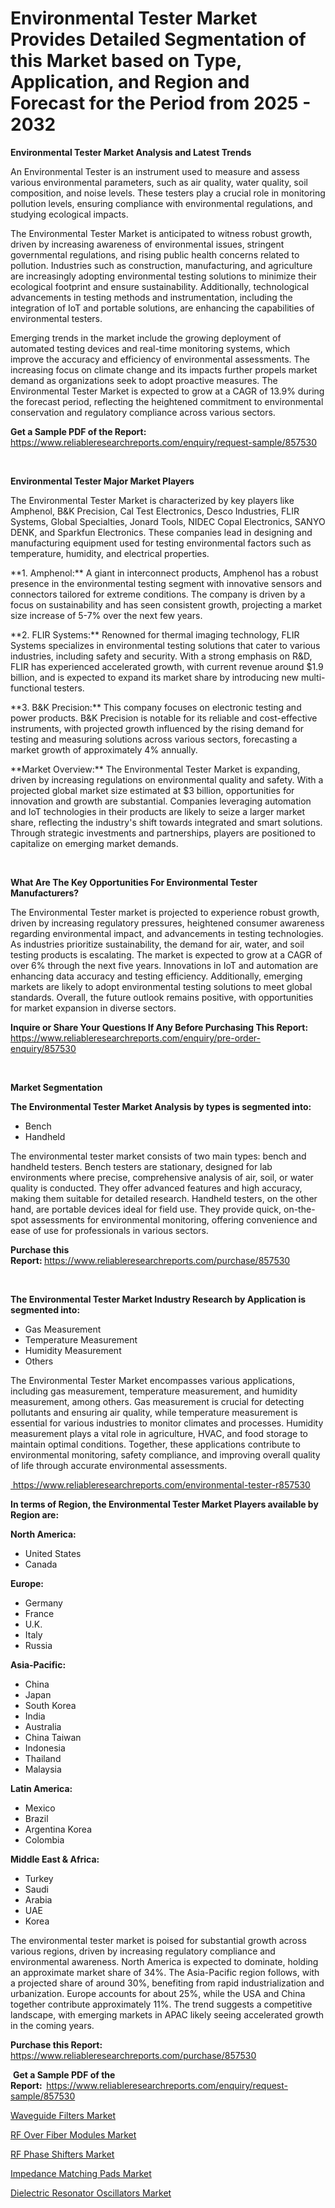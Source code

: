 <p><h1>Environmental Tester Market Provides Detailed Segmentation of this Market based on Type, Application, and Region and Forecast for the Period from 2025 - 2032</h1></p><p><strong>Environmental Tester Market Analysis and Latest Trends</strong></p>
<p><p>An Environmental Tester is an instrument used to measure and assess various environmental parameters, such as air quality, water quality, soil composition, and noise levels. These testers play a crucial role in monitoring pollution levels, ensuring compliance with environmental regulations, and studying ecological impacts.</p><p>The Environmental Tester Market is anticipated to witness robust growth, driven by increasing awareness of environmental issues, stringent governmental regulations, and rising public health concerns related to pollution. Industries such as construction, manufacturing, and agriculture are increasingly adopting environmental testing solutions to minimize their ecological footprint and ensure sustainability. Additionally, technological advancements in testing methods and instrumentation, including the integration of IoT and portable solutions, are enhancing the capabilities of environmental testers.</p><p>Emerging trends in the market include the growing deployment of automated testing devices and real-time monitoring systems, which improve the accuracy and efficiency of environmental assessments. The increasing focus on climate change and its impacts further propels market demand as organizations seek to adopt proactive measures. The Environmental Tester Market is expected to grow at a CAGR of 13.9% during the forecast period, reflecting the heightened commitment to environmental conservation and regulatory compliance across various sectors.</p></p>
<p><strong>Get a Sample PDF of the Report:&nbsp;</strong> <a href="https://www.reliableresearchreports.com/enquiry/request-sample/857530?utm_campaign=31&utm_medium=2&utm_source=Github&utm_content=ia&utm_term=10022025&utm_id=environmental-tester">https://www.reliableresearchreports.com/enquiry/request-sample/857530</a></p>
<p>&nbsp;</p>
<p><strong>Environmental Tester Major Market Players</strong></p>
<p><p>The Environmental Tester Market is characterized by key players like Amphenol, B&K Precision, Cal Test Electronics, Desco Industries, FLIR Systems, Global Specialties, Jonard Tools, NIDEC Copal Electronics, SANYO DENK, and Sparkfun Electronics. These companies lead in designing and manufacturing equipment used for testing environmental factors such as temperature, humidity, and electrical properties.</p><p>**1. Amphenol:** A giant in interconnect products, Amphenol has a robust presence in the environmental testing segment with innovative sensors and connectors tailored for extreme conditions. The company is driven by a focus on sustainability and has seen consistent growth, projecting a market size increase of 5-7% over the next few years.</p><p>**2. FLIR Systems:** Renowned for thermal imaging technology, FLIR Systems specializes in environmental testing solutions that cater to various industries, including safety and security. With a strong emphasis on R&D, FLIR has experienced accelerated growth, with current revenue around $1.9 billion, and is expected to expand its market share by introducing new multi-functional testers.</p><p>**3. B&K Precision:** This company focuses on electronic testing and power products. B&K Precision is notable for its reliable and cost-effective instruments, with projected growth influenced by the rising demand for testing and measuring solutions across various sectors, forecasting a market growth of approximately 4% annually.</p><p>**Market Overview:** The Environmental Tester Market is expanding, driven by increasing regulations on environmental quality and safety. With a projected global market size estimated at $3 billion, opportunities for innovation and growth are substantial. Companies leveraging automation and IoT technologies in their products are likely to seize a larger market share, reflecting the industry's shift towards integrated and smart solutions. Through strategic investments and partnerships, players are positioned to capitalize on emerging market demands.</p></p>
<p>&nbsp;</p>
<p><strong>What Are The Key Opportunities For Environmental Tester Manufacturers?</strong></p>
<p><p>The Environmental Tester market is projected to experience robust growth, driven by increasing regulatory pressures, heightened consumer awareness regarding environmental impact, and advancements in testing technologies. As industries prioritize sustainability, the demand for air, water, and soil testing products is escalating. The market is expected to grow at a CAGR of over 6% through the next five years. Innovations in IoT and automation are enhancing data accuracy and testing efficiency. Additionally, emerging markets are likely to adopt environmental testing solutions to meet global standards. Overall, the future outlook remains positive, with opportunities for market expansion in diverse sectors.</p></p>
<p><strong>Inquire or Share Your Questions If Any Before Purchasing This Report:</strong> <a href="https://www.reliableresearchreports.com/enquiry/pre-order-enquiry/857530?utm_campaign=31&utm_medium=2&utm_source=Github&utm_content=ia&utm_term=10022025&utm_id=environmental-tester">https://www.reliableresearchreports.com/enquiry/pre-order-enquiry/857530</a></p>
<p>&nbsp;</p>
<p><strong>Market Segmentation</strong></p>
<p><strong>The Environmental Tester Market Analysis by types is segmented into:</strong></p>
<p><ul><li>Bench</li><li>Handheld</li></ul></p>
<p><p>The environmental tester market consists of two main types: bench and handheld testers. Bench testers are stationary, designed for lab environments where precise, comprehensive analysis of air, soil, or water quality is conducted. They offer advanced features and high accuracy, making them suitable for detailed research. Handheld testers, on the other hand, are portable devices ideal for field use. They provide quick, on-the-spot assessments for environmental monitoring, offering convenience and ease of use for professionals in various sectors.</p></p>
<p><strong>Purchase this Report:&nbsp;</strong><a href="https://www.reliableresearchreports.com/purchase/857530?utm_campaign=31&utm_medium=2&utm_source=Github&utm_content=ia&utm_term=10022025&utm_id=environmental-tester">https://www.reliableresearchreports.com/purchase/857530</a></p>
<p>&nbsp;</p>
<p><strong>The Environmental Tester Market Industry Research by Application is segmented into:</strong></p>
<p><ul><li>Gas Measurement</li><li>Temperature Measurement</li><li>Humidity Measurement</li><li>Others</li></ul></p>
<p><p>The Environmental Tester Market encompasses various applications, including gas measurement, temperature measurement, and humidity measurement, among others. Gas measurement is crucial for detecting pollutants and ensuring air quality, while temperature measurement is essential for various industries to monitor climates and processes. Humidity measurement plays a vital role in agriculture, HVAC, and food storage to maintain optimal conditions. Together, these applications contribute to environmental monitoring, safety compliance, and improving overall quality of life through accurate environmental assessments.</p></p>
<p><a href="https://www.reliableresearchreports.com/environmental-tester-r857530?utm_campaign=31&utm_medium=2&utm_source=Github&utm_content=ia&utm_term=10022025&utm_id=environmental-tester">&nbsp;https://www.reliableresearchreports.com/environmental-tester-r857530</a></p>
<p><strong>In terms of Region, the Environmental Tester Market Players available by Region are:</strong></p>
<p>
    <p> <strong> North America: </strong>
        <ul>
            <li>United States</li>
            <li>Canada</li>
        </ul>
        </p> 
    <p> <strong> Europe: </strong>
        <ul>
            <li>Germany</li>
            <li>France</li>
            <li>U.K.</li>
            <li>Italy</li>
            <li>Russia</li>
        </ul>
        </p> 
    <p> <strong> Asia-Pacific: </strong>
        <ul>
            <li>China</li>
            <li>Japan</li>
            <li>South Korea</li>
            <li>India</li>
            <li>Australia</li>
            <li>China Taiwan</li>
            <li>Indonesia</li>
            <li>Thailand</li>
            <li>Malaysia</li>
        </ul>
        </p> 
    <p> <strong> Latin America: </strong>
        <ul>
            <li>Mexico</li>
            <li>Brazil</li>
            <li>Argentina Korea</li>
            <li>Colombia</li>
        </ul>
        </p> 
    <p> <strong> Middle East & Africa: </strong>
        <ul>
            <li>Turkey</li>
            <li>Saudi</li>
            <li>Arabia</li>
            <li>UAE</li>
            <li>Korea</li>
        </ul>
    </p>
    </p>
<p><p>The environmental tester market is poised for substantial growth across various regions, driven by increasing regulatory compliance and environmental awareness. North America is expected to dominate, holding an approximate market share of 34%. The Asia-Pacific region follows, with a projected share of around 30%, benefiting from rapid industrialization and urbanization. Europe accounts for about 25%, while the USA and China together contribute approximately 11%. The trend suggests a competitive landscape, with emerging markets in APAC likely seeing accelerated growth in the coming years.</p></p>
<p><strong>Purchase this Report: </strong><a href="https://www.reliableresearchreports.com/purchase/857530?utm_campaign=31&utm_medium=2&utm_source=Github&utm_content=ia&utm_term=10022025&utm_id=environmental-tester">https://www.reliableresearchreports.com/purchase/857530</a></p>
<p>&nbsp;<strong>Get a Sample PDF of the Report:&nbsp;&nbsp;</strong><a href="https://www.reliableresearchreports.com/enquiry/request-sample/857530?utm_campaign=31&utm_medium=2&utm_source=Github&utm_content=ia&utm_term=10022025&utm_id=environmental-tester">https://www.reliableresearchreports.com/enquiry/request-sample/857530</a></p>
<p><strong></strong></p>
<p><p><a href="https://github.com/salodipura00/Market-Research-Report-List-1/blob/main/waveguide-filters-market.md?utm_campaign=31&utm_medium=2&utm_source=Github&utm_content=ia&utm_term=10022025&utm_id=environmental-tester">Waveguide Filters Market</a></p><p><a href="https://github.com/howdlecirone/Market-Research-Report-List-1/blob/main/rf-over-fiber-modules-market.md?utm_campaign=31&utm_medium=2&utm_source=Github&utm_content=ia&utm_term=10022025&utm_id=environmental-tester">RF Over Fiber Modules Market</a></p><p><a href="https://github.com/viipposahko25/Market-Research-Report-List-1/blob/main/rf-phase-shifters-market.md?utm_campaign=31&utm_medium=2&utm_source=Github&utm_content=ia&utm_term=10022025&utm_id=environmental-tester">RF Phase Shifters Market</a></p><p><a href="https://github.com/vioarapoyil/Market-Research-Report-List-1/blob/main/impedance-matching-pads-market.md?utm_campaign=31&utm_medium=2&utm_source=Github&utm_content=ia&utm_term=10022025&utm_id=environmental-tester">Impedance Matching Pads Market</a></p><p><a href="https://github.com/crooneinis80/Market-Research-Report-List-1/blob/main/dielectric-resonator-oscillators-market.md?utm_campaign=31&utm_medium=2&utm_source=Github&utm_content=ia&utm_term=10022025&utm_id=environmental-tester">Dielectric Resonator Oscillators Market</a></p></p>